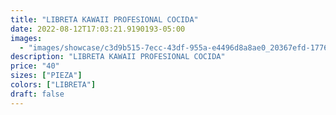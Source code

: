 ```yaml
---
title: "LIBRETA KAWAII PROFESIONAL COCIDA"
date: 2022-08-12T17:03:21.9190193-05:00
images:
  - "images/showcase/c3d9b515-7ecc-43df-955a-e4496d8a8ae0_20367efd-1776-4871-a982-2ba799fe94df.webp"
description: "LIBRETA KAWAII PROFESIONAL COCIDA"
price: "40"
sizes: ["PIEZA"]
colors: ["LIBRETA"]
draft: false
---
```

